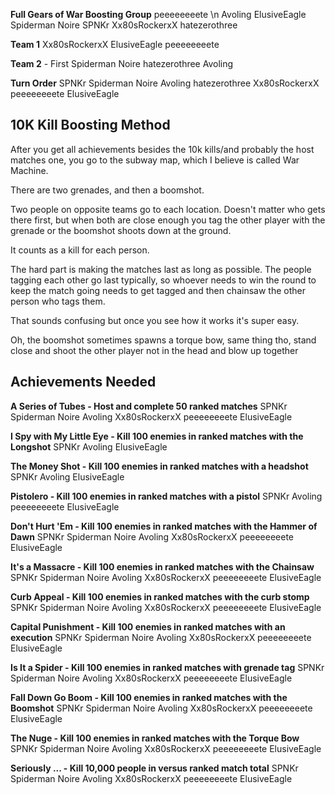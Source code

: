 
**Full Gears of War Boosting Group**
peeeeeeeete \n
Avoling
ElusiveEagle
Spiderman Noire
SPNKr
Xx80sRockerxX
hatezerothree



**Team 1**
Xx80sRockerxX
ElusiveEagle
peeeeeeeete

**Team 2** - First
Spiderman Noire
hatezerothree
Avoling


**Turn Order**
SPNKr
Spiderman Noire
Avoling
hatezerothree
Xx80sRockerxX
peeeeeeeete
ElusiveEagle


## 10K Kill Boosting Method
After you get all achievements besides the 10k kills/and probably the host matches one, you go to the subway map, which I believe is called War Machine. 

There are two grenades, and then a boomshot. 

Two people on opposite teams go to each location. Doesn't matter who gets there first, but when both are close enough you tag the other player with the grenade or the boomshot shoots down at the ground. 

It counts as a kill for each person. 

The hard part is making the matches last as long as possible. The people tagging each other go last typically, so whoever needs to win the round to keep the match going needs to get tagged and then chainsaw the other person who tags them.

That sounds confusing but once you see how it works it's super easy.

Oh, the boomshot sometimes spawns a torque bow, same thing tho, stand close and shoot the other player not in the head and blow up together


## Achievements Needed

**A Series of Tubes - Host and complete 50 ranked matches**
SPNKr
Spiderman Noire
Avoling
Xx80sRockerxX
peeeeeeeete
ElusiveEagle

**I Spy with My Little Eye - Kill 100 enemies in ranked matches with the Longshot**
SPNKr
Avoling
ElusiveEagle

**The Money Shot - Kill 100 enemies in ranked matches with a headshot**
SPNKr
Avoling
ElusiveEagle

**Pistolero - Kill 100 enemies in ranked matches with a pistol**
SPNKr
Avoling
peeeeeeeete
ElusiveEagle

**Don't Hurt 'Em - Kill 100 enemies in ranked matches with the Hammer of Dawn**
SPNKr
Spiderman Noire
Avoling
Xx80sRockerxX
peeeeeeeete
ElusiveEagle

**It's a Massacre - Kill 100 enemies in ranked matches with the Chainsaw**
SPNKr
Spiderman Noire
Avoling
Xx80sRockerxX
peeeeeeeete
ElusiveEagle

**Curb Appeal - Kill 100 enemies in ranked matches with the curb stomp**
SPNKr
Spiderman Noire
Avoling
Xx80sRockerxX
peeeeeeeete
ElusiveEagle

**Capital Punishment - Kill 100 enemies in ranked matches with an execution**
SPNKr
Spiderman Noire
Avoling
Xx80sRockerxX
peeeeeeeete
ElusiveEagle

**Is It a Spider - Kill 100 enemies in ranked matches with grenade tag**
SPNKr
Spiderman Noire
Avoling
Xx80sRockerxX
peeeeeeeete
ElusiveEagle

**Fall Down Go Boom - Kill 100 enemies in ranked matches with the Boomshot**
SPNKr
Spiderman Noire
Avoling
Xx80sRockerxX
peeeeeeeete
ElusiveEagle

**The Nuge - Kill 100 enemies in ranked matches with the Torque Bow**
SPNKr
Spiderman Noire
Avoling
Xx80sRockerxX
peeeeeeeete
ElusiveEagle

**Seriously ... - Kill 10,000 people in versus ranked match total**
SPNKr
Spiderman Noire
Avoling
Xx80sRockerxX
peeeeeeeete
ElusiveEagle





